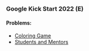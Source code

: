 ### Google Kick Start 2022 (E)
#### Problems:
  * [Coloring Game](https://codingcompetitions.withgoogle.com/kickstart/round/00000000008cb0f5/0000000000ba856a)
  * [Students and Mentors](https://codingcompetitions.withgoogle.com/kickstart/round/00000000008cb0f5/0000000000ba84ae)
